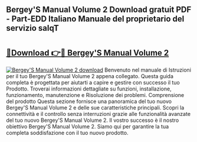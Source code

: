 ## Bergey'S Manual Volume 2 Download gratuit PDF - Part-EDD Italiano Manuale del proprietario del servizio salqT

# <h2><a href="http://dfgiu7.blite.top/?on=Bergey%27S+Manual+Volume+2">🔗Download 👉🔴 Bergey'S Manual Volume 2</a></h2>

[![Bergey'S Manual Volume 2 download](https://i.imgur.com/lujVjoI.png)](http://dfgiu7.blite.top/?on=Bergey%27S+Manual+Volume+2)
Benvenuto nel manuale di Istruzioni per il tuo Bergey'S Manual Volume 2 appena collegato. Questa guida completa è progettata per aiutarti a capire e gestire con successo il tuo Prodotto. Troverai informazioni dettagliate su funzioni, installazione, funzionamento, manutenzione e Risoluzione dei problemi. Comprensione del prodotto Questa sezione fornisce una panoramica del tuo nuovo Bergey'S Manual Volume 2 e delle sue caratteristiche principali. Scopri la connettività e il controllo senza interruzioni grazie alle funzionalità avanzate del tuo nuovo Bergey'S Manual Volume 2. Il vostro successo è il nostro obiettivo Bergey'S Manual Volume 2. Siamo qui per garantire la tua completa soddisfazione con il tuo nuovo prodotto.
